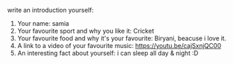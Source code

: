 write an introduction yourself:

   1. Your name: samia 
   2. Your favourite sport and why you like it: Cricket 
   3. Your favourite food and why it's your favourite: Biryani, beacuse i love it. 
   4. A link to a video of your favourite music: https://youtu.be/cajSxnjQC00
   5. An interesting fact about yourself: i can sleep all day & night :D 